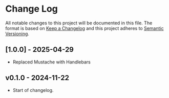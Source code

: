 # Change Log

All notable changes to this project will be documented in this file. The format is based on [Keep a Changelog](http://keepachangelog.com/) and this project adheres to [Semantic Versioning](http://semver.org/).

## [1.0.0] - 2025-04-29

- Replaced Mustache with Handlebars

## v0.1.0 - 2024-11-22

- Start of changelog.
